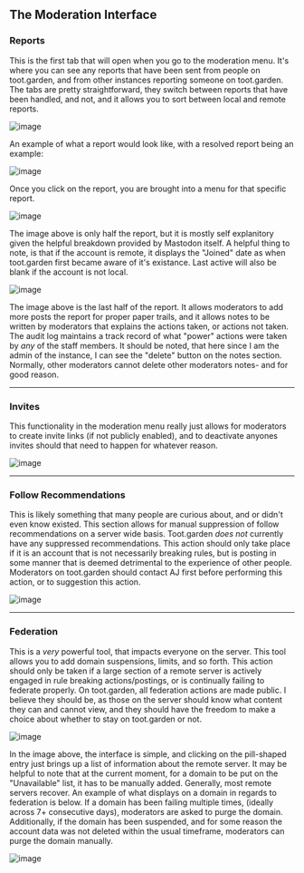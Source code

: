 ## The Moderation Interface

### Reports
This is the first tab that will open when you go to the moderation menu. It's where you can see any reports that have been sent from people on toot.garden, and from other instances reporting someone on toot.garden. The tabs are pretty straightforward, they switch between reports that have been handled, and not, and it allows you to sort between local and remote reports.

![image](https://github.com/TheAlienKnight/toot.garden-mod-guide/assets/88284489/d4f8bb51-f47b-4598-9d9b-a70cebe9386e)

An example of what a report would look like, with a resolved report being an example:

![image](https://github.com/TheAlienKnight/toot.garden-mod-guide/assets/88284489/2edee867-c856-441e-9fc5-f64144df33d0)

Once you click on the report, you are brought into a menu for that specific report.

![image](https://github.com/TheAlienKnight/toot.garden-mod-guide/assets/88284489/9feff8b1-8a96-4004-ab09-be0f11d8dbae)

The image above is only half the report, but it is mostly self explanitory given the helpful breakdown provided by Mastodon itself. A helpful thing to note, is that if the account is remote, it displays the "Joined" date as when toot.garden first became aware of it's existance. Last active will also be blank if the account is not local.

![image](https://github.com/TheAlienKnight/toot.garden-mod-guide/assets/88284489/ad153f4e-63ea-474f-97cf-a329724d08fc)

The image above is the last half of the report. It allows moderators to add more posts the report for proper paper trails, and it allows notes to be written by moderators that explains the actions taken, or actions not taken. The audit log maintains a track record of what "power" actions were taken by *any* of the staff members. It should be noted, that here since I am the admin of the instance, I can see the "delete" button on the notes section. Normally, other moderators cannot delete other moderators notes- and for good reason.

_____

### Invites
This functionality in the moderation menu really just allows for moderators to create invite links (if not publicly enabled), and to deactivate anyones invites should that need to happen for whatever reason.

![image](https://github.com/TheAlienKnight/toot.garden-mod-guide/assets/88284489/b7e45b68-4bcc-49dd-b6ff-bdd53c5dbdf6)

_____

### Follow Recommendations
This is likely something that many people are curious about, and or didn't even know existed. This section allows for manual suppression of follow recommendations on a server wide basis. Toot.garden *does not* currently have any suppressed recommendations. This action should only take place if it is an account that is not necessarily breaking rules, but is posting in some manner that is deemed detrimental to the experience of other people. Moderators on toot.garden should contact AJ first before performing this action, or to suggestion this action.

![image](https://github.com/TheAlienKnight/toot.garden-mod-guide/assets/88284489/4c17b77b-a51a-4473-bdb6-c0495e9ccd9e)

_____

### Federation
This is a *very* powerful tool, that impacts everyone on the server. This tool allows you to add domain suspensions, limits, and so forth. This action should only be taken if a large section of a remote server is actively engaged in rule breaking actions/postings, or is continually failing to federate properly. On toot.garden, all federation actions are made public. I believe they should be, as those on the server should know what content they can and cannot view, and they should have the freedom to make a choice about whether to stay on toot.garden or not.

![image](https://github.com/TheAlienKnight/toot.garden-mod-guide/assets/88284489/56fe35a0-e69d-4f30-a476-26aa631bda61)

In the image above, the interface is simple, and clicking on the pill-shaped entry just brings up a list of information about the remote server. 
It may be helpful to note that at the current moment, for a domain to be put on the "Unavailable" list, it has to be manually added. Generally, most remote servers recover. An example of what displays on a domain in regards to federation is below. If a domain has been failing multiple times, (ideally across 7+ consecutive days), moderators are asked to purge the domain. Additionally, if the domain has been suspended, and for some reason the account data was not deleted within the usual timeframe, moderators can purge the domain manually.

![image](https://github.com/TheAlienKnight/toot.garden-mod-guide/assets/88284489/8795cdd0-13a0-4634-86f5-0bfe1704d5ef)
